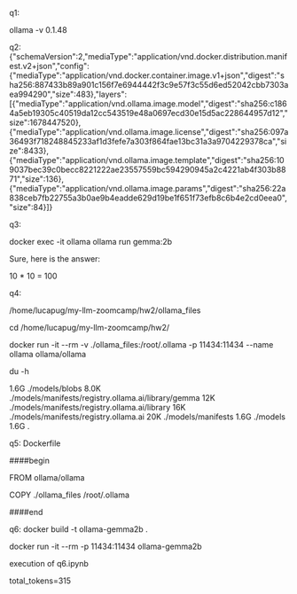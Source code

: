 q1:

ollama -v
0.1.48

q2:
{"schemaVersion":2,"mediaType":"application/vnd.docker.distribution.manifest.v2+json","config":{"mediaType":"application/vnd.docker.container.image.v1+json","digest":"sha256:887433b89a901c156f7e6944442f3c9e57f3c55d6ed52042cbb7303aea994290","size":483},"layers":[{"mediaType":"application/vnd.ollama.image.model","digest":"sha256:c1864a5eb19305c40519da12cc543519e48a0697ecd30e15d5ac228644957d12","size":1678447520},{"mediaType":"application/vnd.ollama.image.license","digest":"sha256:097a36493f718248845233af1d3fefe7a303f864fae13bc31a3a9704229378ca","size":8433},{"mediaType":"application/vnd.ollama.image.template","digest":"sha256:109037bec39c0becc8221222ae23557559bc594290945a2c4221ab4f303b8871","size":136},{"mediaType":"application/vnd.ollama.image.params","digest":"sha256:22a838ceb7fb22755a3b0ae9b4eadde629d19be1f651f73efb8c6b4e2cd0eea0","size":84}]}

q3:

docker exec -it ollama ollama run gemma:2b

Sure, here is the answer:

10 * 10 = 100

q4:

/home/lucapug/my-llm-zoomcamp/hw2/ollama_files

cd /home/lucapug/my-llm-zoomcamp/hw2/

docker run -it
--rm
-v ./ollama_files:/root/.ollama
-p 11434:11434
--name ollama
ollama/ollama

du -h

1.6G    ./models/blobs
8.0K    ./models/manifests/registry.ollama.ai/library/gemma
12K     ./models/manifests/registry.ollama.ai/library
16K     ./models/manifests/registry.ollama.ai
20K     ./models/manifests
1.6G    ./models
1.6G    .

q5:
Dockerfile

####begin

FROM ollama/ollama

COPY ./ollama_files /root/.ollama

####end

q6: 
docker build -t ollama-gemma2b .

docker run -it --rm -p 11434:11434 ollama-gemma2b

execution of q6.ipynb

total_tokens=315

